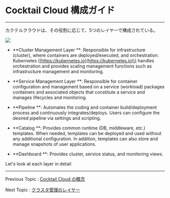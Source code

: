# Cocktail Cloud 構成ガイド

---

カクテルクラウドは、その役割に応じて、5つのレイヤーで構成されている。

![](/assets/cocktailcloud-architecture.png)

* **Cluster Management Layer **: Responsible for infrastructure \(cluster\), where containers are deployed/executed, and orchestration. Kubernetes \([https://kubernetes.io](https://kubernetes.io)\) handles orchestration and provides scaling management functions such as infrastructure management and monitoring.

* **Service Management Layer **: Responsible for container configuration and management based on a service \(workload\) packages containers and associated objects that constitute a service and manages lifecycles and monitoring.

* **Pipeline **: Automates the coding and container build/deployment process and continuously integrates/deploys. Users can configure the desired pipeline via settings and scripting.

* **Catalog **: Provides common runtime \(DB, middleware, etc.\) templates. When needed, templates can be deployed and used without any additional configuration. In addition, templates can also store and manage snapshots of user applications.

* **Dashboard **: Provides cluster, service status, and monitoring views.

Let's look at each layer in detail

---

Previous Topic : [Cocktail Cloud の概念](/README.md)

Next Topic : [クラスタ管理のレイヤー](/cluster-management-layerd074-b7ec-c2a4-d130-ad00-b9ac-b808-c774-c5b429.md)

